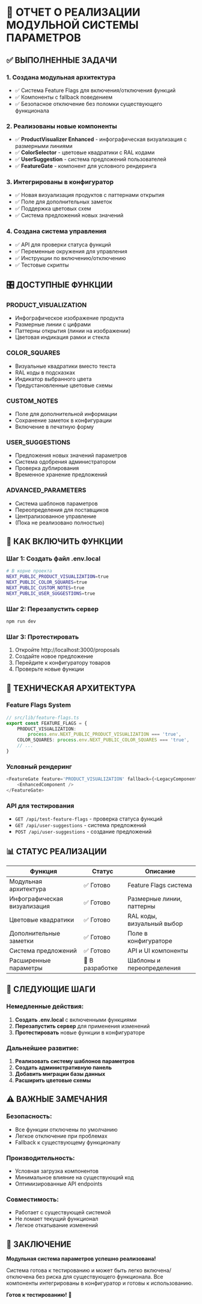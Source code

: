 # 🎯 ОТЧЕТ О РЕАЛИЗАЦИИ МОДУЛЬНОЙ СИСТЕМЫ ПАРАМЕТРОВ

## ✅ ВЫПОЛНЕННЫЕ ЗАДАЧИ

### **1. Создана модульная архитектура**

- ✅ Система Feature Flags для включения/отключения функций
- ✅ Компоненты с fallback поведением
- ✅ Безопасное отключение без поломки существующего функционала

### **2. Реализованы новые компоненты**

- ✅ **ProductVisualizer Enhanced** - инфографическая визуализация с размерными линиями
- ✅ **ColorSelector** - цветовые квадратики с RAL кодами
- ✅ **UserSuggestion** - система предложений пользователей
- ✅ **FeatureGate** - компонент для условного рендеринга

### **3. Интегрированы в конфигуратор**

- ✅ Новая визуализация продуктов с паттернами открытия
- ✅ Поле для дополнительных заметок
- ✅ Поддержка цветовых схем
- ✅ Система предложений новых значений

### **4. Создана система управления**

- ✅ API для проверки статуса функций
- ✅ Переменные окружения для управления
- ✅ Инструкции по включению/отключению
- ✅ Тестовые скрипты

## 🎛️ ДОСТУПНЫЕ ФУНКЦИИ

### **PRODUCT_VISUALIZATION**

- Инфографическое изображение продукта
- Размерные линии с цифрами
- Паттерны открытия (линии на изображении)
- Цветовая индикация рамки и стекла

### **COLOR_SQUARES**

- Визуальные квадратики вместо текста
- RAL коды в подсказках
- Индикатор выбранного цвета
- Предустановленные цветовые схемы

### **CUSTOM_NOTES**

- Поле для дополнительной информации
- Сохранение заметок в конфигурации
- Включение в печатную форму

### **USER_SUGGESTIONS**

- Предложения новых значений параметров
- Система одобрения администратором
- Проверка дублирования
- Временное хранение предложений

### **ADVANCED_PARAMETERS**

- Система шаблонов параметров
- Переопределения для поставщиков
- Централизованное управление
- (Пока не реализовано полностью)

## 🚀 КАК ВКЛЮЧИТЬ ФУНКЦИИ

### **Шаг 1: Создать файл .env.local**

```bash
# В корне проекта
NEXT_PUBLIC_PRODUCT_VISUALIZATION=true
NEXT_PUBLIC_COLOR_SQUARES=true
NEXT_PUBLIC_CUSTOM_NOTES=true
NEXT_PUBLIC_USER_SUGGESTIONS=true
```

### **Шаг 2: Перезапустить сервер**

```bash
npm run dev
```

### **Шаг 3: Протестировать**

1. Откройте http://localhost:3000/proposals
2. Создайте новое предложение
3. Перейдите к конфигуратору товаров
4. Проверьте новые функции

## 🔧 ТЕХНИЧЕСКАЯ АРХИТЕКТУРА

### **Feature Flags System**

```typescript
// src/lib/feature-flags.ts
export const FEATURE_FLAGS = {
	PRODUCT_VISUALIZATION:
		process.env.NEXT_PUBLIC_PRODUCT_VISUALIZATION === 'true',
	COLOR_SQUARES: process.env.NEXT_PUBLIC_COLOR_SQUARES === 'true',
	// ...
}
```

### **Условный рендеринг**

```typescript
<FeatureGate feature='PRODUCT_VISUALIZATION' fallback={<LegacyComponent />}>
	<EnhancedComponent />
</FeatureGate>
```

### **API для тестирования**

- `GET /api/test-feature-flags` - проверка статуса функций
- `GET /api/user-suggestions` - система предложений
- `POST /api/user-suggestions` - создание предложений

## 📊 СТАТУС РЕАЛИЗАЦИИ

| Функция                      | Статус          | Описание                   |
| ---------------------------- | --------------- | -------------------------- |
| Модульная архитектура        | ✅ Готово       | Feature Flags система      |
| Инфографическая визуализация | ✅ Готово       | Размерные линии, паттерны  |
| Цветовые квадратики          | ✅ Готово       | RAL коды, визуальный выбор |
| Дополнительные заметки       | ✅ Готово       | Поле в конфигураторе       |
| Система предложений          | ✅ Готово       | API и UI компоненты        |
| Расширенные параметры        | 🔄 В разработке | Шаблоны и переопределения  |

## 🎯 СЛЕДУЮЩИЕ ШАГИ

### **Немедленные действия:**

1. **Создать .env.local** с включенными функциями
2. **Перезапустить сервер** для применения изменений
3. **Протестировать** новые функции в конфигураторе

### **Дальнейшее развитие:**

1. **Реализовать систему шаблонов параметров**
2. **Создать административную панель**
3. **Добавить миграции базы данных**
4. **Расширить цветовые схемы**

## ⚠️ ВАЖНЫЕ ЗАМЕЧАНИЯ

### **Безопасность:**

- Все функции отключены по умолчанию
- Легкое отключение при проблемах
- Fallback к существующему функционалу

### **Производительность:**

- Условная загрузка компонентов
- Минимальное влияние на существующий код
- Оптимизированные API endpoints

### **Совместимость:**

- Работает с существующей системой
- Не ломает текущий функционал
- Легкое откатывание изменений

## 🎉 ЗАКЛЮЧЕНИЕ

**Модульная система параметров успешно реализована!**

Система готова к тестированию и может быть легко включена/отключена без риска для существующего функционала. Все компоненты интегрированы в конфигуратор и готовы к использованию.

**Готов к тестированию!** 🚀
